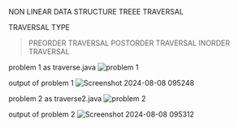 NON LINEAR DATA STRUCTURE
TREEE TRAVERSAL 

TRAVERSAL TYPE
>PREORDER TRAVERSAL
>POSTORDER TRAVERSAL
>INORDER TRAVERSAL

problem 1  as traverse.java
![problem 1](https://github.com/user-attachments/assets/02985cdc-8aef-448d-a095-68b2d2284ad1)

output of problem 1
![Screenshot 2024-08-08 095248](https://github.com/user-attachments/assets/1903fc72-5797-490d-b959-66de53df9082)

problem 2 as traverse2.java
![problem 2](https://github.com/user-attachments/assets/1f71013f-bc9f-428d-9b19-b74567fa7f12)

output of problem 2
![Screenshot 2024-08-08 095312](https://github.com/user-attachments/assets/e8da4d47-e4eb-45de-9cd4-927cf112ac7a)
